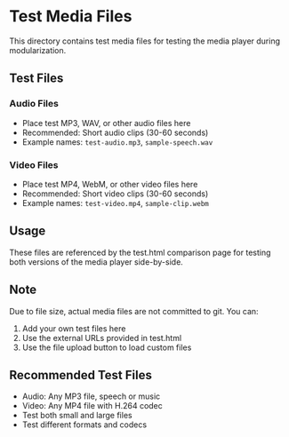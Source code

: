 # Test Media Files

This directory contains test media files for testing the media player during modularization.

## Test Files

### Audio Files
- Place test MP3, WAV, or other audio files here
- Recommended: Short audio clips (30-60 seconds)
- Example names: `test-audio.mp3`, `sample-speech.wav`

### Video Files  
- Place test MP4, WebM, or other video files here
- Recommended: Short video clips (30-60 seconds)
- Example names: `test-video.mp4`, `sample-clip.webm`

## Usage
These files are referenced by the test.html comparison page for testing both versions of the media player side-by-side.

## Note
Due to file size, actual media files are not committed to git. You can:
1. Add your own test files here
2. Use the external URLs provided in test.html
3. Use the file upload button to load custom files

## Recommended Test Files
- Audio: Any MP3 file, speech or music
- Video: Any MP4 file with H.264 codec
- Test both small and large files
- Test different formats and codecs